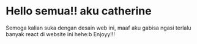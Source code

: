 # Hello semua!! aku catherine
Semoga kalian suka dengan desain web ini, maaf aku gabisa ngasi terlalu banyak react di website ini hehe:b
Enjoyy!!!
